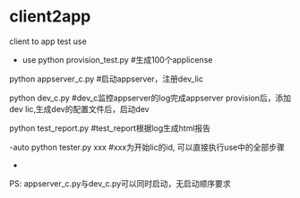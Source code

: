 # client2app
client to app test use

- use
python provision_test.py 
#生成100个applicense

python appserver_c.py 
#启动appserver，注册dev_lic

python dev_c.py 
#dev_c监控appserver的log完成appserver provision后，添加dev lic,生成dev的配置文件后，启动dev

python test_report.py
#test_report根据log生成html报告


-auto 
python tester.py xxx
#xxx为开始lic的id, 可以直接执行use中的全部步骤

-
PS:
appserver_c.py与dev_c.py可以同时启动，无启动顺序要求
